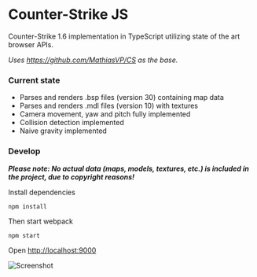 # Counter-Strike JS

Counter-Strike 1.6 implementation in TypeScript utilizing state of the art browser APIs.

*Uses https://github.com/MathiasVP/CS as the base.*

### Current state
* Parses and renders .bsp files (version 30) containing map data
* Parses and renders .mdl files (version 10) with textures
* Camera movement, yaw and pitch fully implemented
* Collision detection implemented
* Naive gravity implemented

### Develop
***Please note: No actual data (maps, models, textures, etc.) is included in the project, due to copyright reasons!***

Install dependencies
```
npm install
```

Then start webpack
```
npm start
```

Open [http://localhost:9000](http://localhost:9000)


![Screenshot](https://user-images.githubusercontent.com/3748453/50407004-1dbc1180-07cf-11e9-8976-7472bc17183d.jpg)
